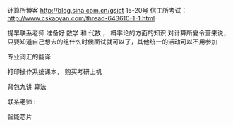 计算所博客 http://blog.sina.com.cn/gsict 15-20号
信工所考试：
http://www.cskaoyan.com/thread-643610-1-1.html

提早联系老师
准备好 数学 和 代数 ， 概率论的方面的知识
对计算所夏令营来说，只要知道自己想去的组什么时候面试就可以了，其他统一的活动可以不用参加

专业词汇的翻译

打印操作系统课本， 购买考研上机

背包九讲 算法

联系老师 : 

智能芯片
